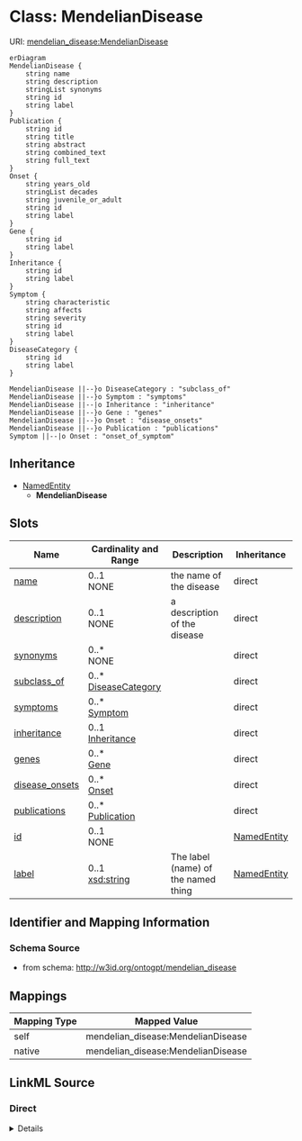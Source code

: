 # Class: MendelianDisease



URI: [mendelian_disease:MendelianDisease](http://w3id.org/ontogpt/mendelian_disease/MendelianDisease)


```mermaid
erDiagram
MendelianDisease {
    string name  
    string description  
    stringList synonyms  
    string id  
    string label  
}
Publication {
    string id  
    string title  
    string abstract  
    string combined_text  
    string full_text  
}
Onset {
    string years_old  
    stringList decades  
    string juvenile_or_adult  
    string id  
    string label  
}
Gene {
    string id  
    string label  
}
Inheritance {
    string id  
    string label  
}
Symptom {
    string characteristic  
    string affects  
    string severity  
    string id  
    string label  
}
DiseaseCategory {
    string id  
    string label  
}

MendelianDisease ||--}o DiseaseCategory : "subclass_of"
MendelianDisease ||--}o Symptom : "symptoms"
MendelianDisease ||--|o Inheritance : "inheritance"
MendelianDisease ||--}o Gene : "genes"
MendelianDisease ||--}o Onset : "disease_onsets"
MendelianDisease ||--}o Publication : "publications"
Symptom ||--|o Onset : "onset_of_symptom"

```




## Inheritance
* [NamedEntity](NamedEntity.md)
    * **MendelianDisease**



## Slots

| Name | Cardinality and Range | Description | Inheritance |
| ---  | --- | --- | --- |
| [name](name.md) | 0..1 <br/> NONE | the name of the disease | direct |
| [description](description.md) | 0..1 <br/> NONE | a description of the disease | direct |
| [synonyms](synonyms.md) | 0..* <br/> NONE |  | direct |
| [subclass_of](subclass_of.md) | 0..* <br/> [DiseaseCategory](DiseaseCategory.md) |  | direct |
| [symptoms](symptoms.md) | 0..* <br/> [Symptom](Symptom.md) |  | direct |
| [inheritance](inheritance.md) | 0..1 <br/> [Inheritance](Inheritance.md) |  | direct |
| [genes](genes.md) | 0..* <br/> [Gene](Gene.md) |  | direct |
| [disease_onsets](disease_onsets.md) | 0..* <br/> [Onset](Onset.md) |  | direct |
| [publications](publications.md) | 0..* <br/> [Publication](Publication.md) |  | direct |
| [id](id.md) | 0..1 <br/> NONE |  | [NamedEntity](NamedEntity.md) |
| [label](label.md) | 0..1 <br/> [xsd:string](xsd:string) | The label (name) of the named thing | [NamedEntity](NamedEntity.md) |









## Identifier and Mapping Information







### Schema Source


* from schema: http://w3id.org/ontogpt/mendelian_disease





## Mappings

| Mapping Type | Mapped Value |
| ---  | ---  |
| self | mendelian_disease:MendelianDisease |
| native | mendelian_disease:MendelianDisease |


## LinkML Source

<!-- TODO: investigate https://stackoverflow.com/questions/37606292/how-to-create-tabbed-code-blocks-in-mkdocs-or-sphinx -->

### Direct

<details>
```yaml
name: MendelianDisease
from_schema: http://w3id.org/ontogpt/mendelian_disease
rank: 1000
is_a: NamedEntity
attributes:
  name:
    name: name
    description: the name of the disease
    examples:
    - value: peroxisome biogenesis disorder
    from_schema: http://w3id.org/ontogpt/mendelian_disease
    rank: 1000
  description:
    name: description
    description: a description of the disease
    examples:
    - value: Peroxisome biogenesis disorders, Zellweger syndrome spectrum (PBD-ZSS)
        is a group of autosomal recessive disorders affecting the formation of functional
        peroxisomes, characterized by sensorineural hearing loss, pigmentary retinal
        degeneration, multiple organ dysfunction and psychomotor impairment
    from_schema: http://w3id.org/ontogpt/mendelian_disease
    rank: 1000
  synonyms:
    name: synonyms
    examples:
    - value: Zellweger syndrome spectrum
    - value: PBD-ZSS
    from_schema: http://w3id.org/ontogpt/mendelian_disease
    rank: 1000
    multivalued: true
  subclass_of:
    name: subclass_of
    examples:
    - value: lysosomal disease
    - value: autosomal recessive disorder
    from_schema: http://w3id.org/ontogpt/mendelian_disease
    rank: 1000
    multivalued: true
    range: DiseaseCategory
  symptoms:
    name: symptoms
    examples:
    - value: sensorineural hearing loss
    - value: pigmentary retinal degeneration
    from_schema: http://w3id.org/ontogpt/mendelian_disease
    rank: 1000
    multivalued: true
    range: Symptom
  inheritance:
    name: inheritance
    examples:
    - value: autosomal recessive
    from_schema: http://w3id.org/ontogpt/mendelian_disease
    rank: 1000
    range: Inheritance
  genes:
    name: genes
    annotations:
      prompt:
        tag: prompt
        value: 'semicolon separated list of gene symbols; for example: PEX1; PEX2;
          PEX3'
    examples:
    - value: PEX1
    - value: PEX2
    - value: PEX3
    from_schema: http://w3id.org/ontogpt/mendelian_disease
    rank: 1000
    multivalued: true
    range: Gene
  disease_onsets:
    name: disease_onsets
    annotations:
      prompt:
        tag: prompt
        value: 'semi-colon separated list of onsets at which the disease occurs, for
          example: adult; juvenile; first decade'
    from_schema: http://w3id.org/ontogpt/mendelian_disease
    rank: 1000
    multivalued: true
    range: Onset
  publications:
    name: publications
    annotations:
      prompt.skip:
        tag: prompt.skip
        value: 'true'
    from_schema: http://w3id.org/ontogpt/mendelian_disease
    rank: 1000
    multivalued: true
    range: Publication

```
</details>

### Induced

<details>
```yaml
name: MendelianDisease
from_schema: http://w3id.org/ontogpt/mendelian_disease
rank: 1000
is_a: NamedEntity
attributes:
  name:
    name: name
    description: the name of the disease
    examples:
    - value: peroxisome biogenesis disorder
    from_schema: http://w3id.org/ontogpt/mendelian_disease
    rank: 1000
    alias: name
    owner: MendelianDisease
    domain_of:
    - MendelianDisease
    range: string
  description:
    name: description
    description: a description of the disease
    examples:
    - value: Peroxisome biogenesis disorders, Zellweger syndrome spectrum (PBD-ZSS)
        is a group of autosomal recessive disorders affecting the formation of functional
        peroxisomes, characterized by sensorineural hearing loss, pigmentary retinal
        degeneration, multiple organ dysfunction and psychomotor impairment
    from_schema: http://w3id.org/ontogpt/mendelian_disease
    rank: 1000
    alias: description
    owner: MendelianDisease
    domain_of:
    - MendelianDisease
    range: string
  synonyms:
    name: synonyms
    examples:
    - value: Zellweger syndrome spectrum
    - value: PBD-ZSS
    from_schema: http://w3id.org/ontogpt/mendelian_disease
    rank: 1000
    multivalued: true
    alias: synonyms
    owner: MendelianDisease
    domain_of:
    - MendelianDisease
    range: string
  subclass_of:
    name: subclass_of
    examples:
    - value: lysosomal disease
    - value: autosomal recessive disorder
    from_schema: http://w3id.org/ontogpt/mendelian_disease
    rank: 1000
    multivalued: true
    alias: subclass_of
    owner: MendelianDisease
    domain_of:
    - MendelianDisease
    range: DiseaseCategory
  symptoms:
    name: symptoms
    examples:
    - value: sensorineural hearing loss
    - value: pigmentary retinal degeneration
    from_schema: http://w3id.org/ontogpt/mendelian_disease
    rank: 1000
    multivalued: true
    alias: symptoms
    owner: MendelianDisease
    domain_of:
    - MendelianDisease
    range: Symptom
  inheritance:
    name: inheritance
    examples:
    - value: autosomal recessive
    from_schema: http://w3id.org/ontogpt/mendelian_disease
    rank: 1000
    alias: inheritance
    owner: MendelianDisease
    domain_of:
    - MendelianDisease
    range: Inheritance
  genes:
    name: genes
    annotations:
      prompt:
        tag: prompt
        value: 'semicolon separated list of gene symbols; for example: PEX1; PEX2;
          PEX3'
    examples:
    - value: PEX1
    - value: PEX2
    - value: PEX3
    from_schema: http://w3id.org/ontogpt/mendelian_disease
    rank: 1000
    multivalued: true
    alias: genes
    owner: MendelianDisease
    domain_of:
    - MendelianDisease
    range: Gene
  disease_onsets:
    name: disease_onsets
    annotations:
      prompt:
        tag: prompt
        value: 'semi-colon separated list of onsets at which the disease occurs, for
          example: adult; juvenile; first decade'
    from_schema: http://w3id.org/ontogpt/mendelian_disease
    rank: 1000
    multivalued: true
    alias: disease_onsets
    owner: MendelianDisease
    domain_of:
    - MendelianDisease
    range: Onset
  publications:
    name: publications
    annotations:
      prompt.skip:
        tag: prompt.skip
        value: 'true'
    from_schema: http://w3id.org/ontogpt/mendelian_disease
    rank: 1000
    multivalued: true
    alias: publications
    owner: MendelianDisease
    domain_of:
    - MendelianDisease
    range: Publication
  id:
    name: id
    annotations:
      prompt.skip:
        tag: prompt.skip
        value: 'true'
    description: A unique identifier for the named entity
    comments:
    - this is populated during the grounding and normalization step
    from_schema: http://w3id.org/ontogpt/core
    rank: 1000
    identifier: true
    alias: id
    owner: MendelianDisease
    domain_of:
    - NamedEntity
    - Publication
    range: string
  label:
    name: label
    description: The label (name) of the named thing
    from_schema: http://w3id.org/ontogpt/core
    aliases:
    - name
    rank: 1000
    alias: label
    owner: MendelianDisease
    domain_of:
    - NamedEntity
    range: string

```
</details>
